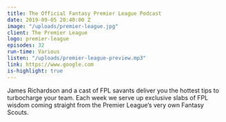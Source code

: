 ```yaml
---
title: The Official Fantasy Premier League Podcast
date: 2019-09-05 20:40:00 Z
image: "/uploads/premier-league.jpg"
client: The Premier League
logo: premier-league
episodes: 32
run-time: Various
listen: "/uploads/premier-league-preview.mp3"
link: https://www.google.com
is-highlight: true
---
```


James Richardson and a cast of FPL savants deliver you the hottest tips to turbocharge your team. Each week we serve up exclusive slabs of FPL wisdom coming straight from the Premier League’s very own Fantasy Scouts.